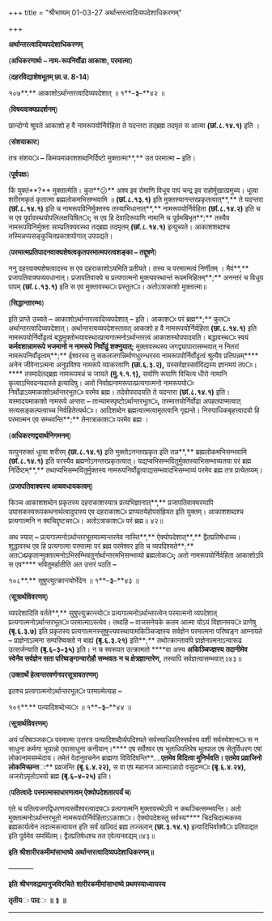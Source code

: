 +++
title = "श्रीभाष्यम् 01-03-27 अर्थान्तरत्वादिव्यपदेशाधिकरणम्"

+++


**अर्थान्तरत्वादिव्यपदेशाधिकरणम्**

(**अधिकरणार्थः – नाम-रूपनिर्वोढा आकाशः, परमात्मा**)

(**दहरविद्याशेषभूतम् छा.उ. 8-14**)

१०७**.** आकाशोऽर्थान्तरत्वादिव्यपदेशात् ॥ १**–**३**–**४२ ॥

(**विषयवाक्यप्रदर्शनम्**)

छान्दोग्ये श्रूयते आकाशो ह वै नामरूपयोर्निर्वहिता ते यदन्तरा तद्ब्रह्म तदमृतं स आत्मा **(**छां**.**८**.**१४**.**१**)** इति ।

(**संशयाकारः**)

तत्र संशय**ः –** किमयमाकाशशब्दनिर्दिष्टो मुक्तात्मा**,** उत परमात्मा **–** इति।

(**पूर्वपक्षः**)

किं युक्तं**?** मुक्तात्मेति। कुत**😕** अश्व इव रोमाणि विधूय पापं चन्द्र इव राहोर्मुखात्प्रमुच्य। धूत्वा शरीरमकृतं कृतात्मा ब्रह्मलोकमभिसम्भवामि ॥ **(**छां**.**८**.**१३**.**१**)** इति मुक्तस्यानन्तरप्रकृतत्वात्**,** ते यदन्तरा **(**छां**.**८**.**१४**.**१**)** इति च नामरूपविनिर्मुक्तस्य तस्याभिधानात्**,** नामरूपयोर्निर्वहिता **(**छां**.**८**.**१४**.**२**)** इति च स एव पूर्वावस्थयोपलिलक्षयिषित**ः;** स एव हि देवादिरूपाणि नामानि च पूर्वमबिभृत**;** तस्यैव नामरूपविनिर्मुक्ता साम्प्रतिक्यवस्था तद्ब्रह्म तदमृतम् **(**छां**.**८**.**१४**.**१**)** इत्युच्यते। आकाशशब्दश्च तस्मिन्नप्यसङ्कुचितप्रकाशयोगात् उपपद्यते।

(**परमात्मप्रतिपादनवाक्यशेषत्वकृतपरमात्मपरत्वशङ्का – तद्दूषणे**)

ननु दहरवाक्यशेषत्वादस्य स एव दहराकाशोऽयमिति प्रतीयते। तस्य च परमात्मत्वं निर्णीतम् । मैवं**,** प्रजापतिवाक्यव्यवधानात्। प्रजापतिवाक्ये च प्रत्यगात्मनो मुक्त्यवस्थान्तं रूपमभिहितम्**;** अनन्तरं च विधूय पापम् **(**छां**.**८**.**१३**.**१**)** इति स एव मुक्तावस्थ**ः** प्रस्तुत**ः**। अतोऽत्राकाशो मुक्तात्मा॥

(**सिद्धान्तारम्भः**)

इति प्राप्ते उच्यते **–** आकाशोऽर्थान्तरत्वादिव्यपदेशात् **–** इति। आकाश**ः** परं ब्रह्म**;** कुत**ः** अर्थान्तरत्वादिव्यपदेशात्। अर्थान्तरत्वव्यपदेशस्तावत् आकाशो ह वै नामरूपयोर्निर्वहिता **(**छा**.**८**.**१४**.**१**)** इति नामरूपयोर्निर्वोढृत्वं बद्धमुक्तोभयावस्थात्प्रत्यगात्मनोऽर्थान्तरत्वं आकाशस्योपपादयति। बद्धावस्थ**ः** स्वयं ****कर्मवशान्नामरूपे भजमानो न नामरूपे निर्वोढुं शक्नुयात्**;** मुक्तावस्थस्य जगद्व्यापारासम्भवात् न नितरां नामरूपनिर्वोढृत्वम्**;** ईश्वरस्य तु सकलजगन्निर्माणधुरन्धरस्य नामरूपयोर्निर्वोढृत्वं श्रुत्यैव प्रतिपन्नम्**** अनेन जीवेनाऽत्मना अनुप्रविश्य नामरूपे व्याकरवाणि **(**छा**.**६**.**३**.**२**),** यस्सर्वज्ञस्सर्वविद्यस्य ज्ञानमयं तप**ः**।**** तस्मादेतद्ब्रह्म नामरूपमन्नं च जायते **(**मु**.**१**.**१**.**९**),** सर्वाणि रूपाणि विचित्य धीरो नामानि कृत्वाऽभिवदन्यदास्ते इत्यादिषु। अतो निर्वाह्यनामरूपात्प्रत्यगात्मनो नामरूपयो**ः** निर्वोढाऽयमाकाशोऽर्थान्तरभूत**ः** परमेव ब्रह्म। तदेवोपपादयति ते यदन्तरा **(**छां**.**८**.**१४**.**१**)** इति। यस्मादयमाकाशो नामरूपे अन्तरा **–** ताभ्यामस्पृष्टोऽर्थान्तरभूत**ः,** तस्मात्तयोर्निर्वोढा अपहतपाप्मत्वात् सत्यसङ्कल्पत्वाच्च निर्वहितेत्यर्थ**ः**। आदिशब्देन ब्रह्मत्वात्मत्वामृतत्वानि गृह्यन्ते। निरुपाधिकबृहत्त्वादयो हि परमात्मन एव सम्भवन्ति**;** तेनात्राकाश**ः** परमेव ब्रह्म ।

(**अधिकरणद्वयार्थनिगमनम्**)

यत्पुनरुक्तं धूत्वा शरीरम् **(**छा**.**८**.**१४**.**१**)** इति मुक्तोऽनन्तरप्रकृत इति तन्न**,** ब्रह्मलोकमभिसम्भवामि **(**छां**.**८**.**१४**.**१**)** इति परस्यैव ब्रह्मणोऽनन्तरप्रकृतत्वात्। यद्यप्यभिसम्भवितुर्मुक्तस्याभिसम्भाव्यतया परं ब्रह्म निर्दिष्टम्**,** तथाप्यभिसम्भवितुर्मुक्तस्य नामरूपनिर्वोढुत्वाद्यसम्भवादभिसम्भाव्यं परमेव ब्रह्म तत्र प्रत्येतव्यम्।

(**प्रजापतिवाक्यस्य अव्यवधायकत्वम्**)

किञ्च आकाशशब्देन प्रकृतस्य दहराकाशस्यात्र प्रत्यभिज्ञानात्**,** प्रजापतिवाक्यस्यापि उपासकस्वरूपकथनार्थत्वादुपास्य एव दहराकाश**ः** प्राप्यतयेहोपसंह्रियत इति युक्तम्। आकाशशब्दश्च प्रत्यगात्मनि न क्वचिद्दृष्टचर**ः**। अतोऽत्राकाश**ः** परं ब्रह्म॥ ४२॥

अथ स्यात् **–** प्रत्यगात्मनोऽर्थान्तरभूतमात्मान्तरमेव नास्ति**,** ऐक्योपदेशात्**,** द्वैतप्रतिषेधाच्च। शुद्धावस्थ एव हि प्रत्यगात्मा परमात्मा परं ब्रह्म परमेश्वर इति च व्यपदिश्यते**;** अत**ः**प्रकृतान्मुक्तात्मनोऽभिसम्भिवतुर्नार्थान्तरमभिसम्भाव्यो ब्रह्मलोक**ः;** अतो नामरूपयोर्निर्वहिता आकाशोऽपि स एव**** भवितुमर्हातीति अत उत्तरं पठति **–**

१०८**.** सुषुप्त्युत्क्रान्त्योर्भेदेन ॥ १**–**३**–**४३ ॥

(**सूत्रार्थविवरणम्**)

व्यपदेशादिति वर्तते**,** सुषुप्त्युक्रान्त्यो**ः** प्रत्यगात्मनोऽर्थान्तरत्वेन परमात्मनो व्यपदेशात् प्रत्यगात्मनोऽर्थान्तरभूत**ः** परमात्माऽस्त्येव। तथाहि **–** वाजसनेयके कतम आत्मा योऽयं विज्ञानमय**ः** प्राणेषु **(**बृ**.**६**.**३**.**७**)** इति प्रकृतस्य प्रत्यगात्मनस्सुषुप्त्यवस्थायामकिञ्चिज्ज्ञस्य सर्वज्ञेन परमात्मना परिष्वङ्ग आम्नायते **–** प्राज्ञेनाऽत्मना सम्परिष्वक्तो न बाह्यं **(**बृ**.**६**.**३**.**२१**)** इति**;** तथोत्क्रान्तावपि प्राज्ञेनात्मनाऽन्वारूढ उत्सर्जन्याति **(**बृ**.**६**–**३**–**३५**)** इति। न च स्वरूपत उत्क्रामतो ****वा अस्य ****अकिञ्चिज्ज्ञस्य तदानीमेव स्वेनैव सर्वज्ञेन सता परिष्वङ्गान्वारोहौ सम्भवत**ः** न च क्षेत्रज्ञान्तरेण**,** तस्यापि सर्वज्ञत्वासम्भवात्॥४३॥

(**उक्तार्थे हेत्वन्तरवर्णनपरसूत्रावतरणम्**)

इतश्च प्रत्यगात्मनोऽर्थान्तरभूत**ः** परमात्मेत्याह **–**

१०९**.** पत्यादिशब्देभ्य**ः** ॥ १**–**३**–**४४ ॥

(**सूत्रार्थविवरणम्**)

अयं परिष्वञ्जक**ः** परमात्मा उत्तरत्र पत्यादिशब्दैर्व्यपदिश्यते सर्वस्याधिपतिस्सर्वस्य वशी सर्वस्येशान**ः** स न साधुना कर्मणा भूयान्नो एवासाधुना कनीयान्।**** एष सर्वेश्वर एष भूताधिपतिरेष भूतपाल एष सेतुर्विधरण एषां लोकानामसम्भेदाय। तमेतं वेदानुवचनेन ब्राह्मणा विविदिषन्ति**….**एतमेव विदित्वा मुनिर्भवति। एतमेव प्रव्राजिनो लोकमिच्छन्त**ः** प्रव्रजन्ति **(**बृ**.**६**.**४**.**२२**),** स वा एष महानज आत्माऽन्नादो वसुदान**ः** **(**बृ**.**६**.**४**.**२४**),** अजरोऽमृतोऽभयो ब्रह्म **(**बृ**.**६**–**४**–**२५**)** इति।

(**पतित्वादेः परमात्मासाधारणत्वम् ऐक्योपदेशतात्पर्यं च**)

एते च पतित्वजगद्विधरणत्वसर्वेश्वरत्वादय**ः** प्रत्यगात्मनि मुक्तावस्थेऽपि न कथञ्चित्सम्भवन्ति। अतो मुक्तात्मनोऽर्थान्तरभूतो नामरूपयोर्निर्वहिताऽऽकाश**ः**। ऐक्योपदेशस्तु सर्वस्य**** चिदचिदात्मकस्य ब्रह्मकार्यत्वेन तदात्मकत्वायत्त इति सर्वं खल्विदं ब्रह्म तज्जलान् **(**छा**.**३**.**१४**.**१**)** इत्यादिभिर्वाक्यै**ः** प्रतिपाद्यत इति पूर्वमेव समर्थितम्। द्वैतप्रतिषेधश्च तत एवेत्यनवद्यम्॥४३॥

**इति** **श्रीशारीरकमीमांसाभाष्ये** **अर्थान्तरत्वादिव्यपदेशाधिकरणम्॥**

———–

**इति** **श्रीभगवद्रामानुजविरचिते** **शारीरकमीमांसाभाष्ये** **प्रथमस्याध्यायस्य**

**तृतीय**ः **पाद**ः **॥** **३** **॥**

****


